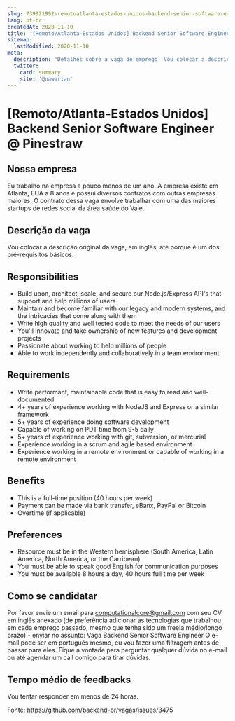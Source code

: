 ```yaml
---
slug: 739921992-remotoatlanta-estados-unidos-backend-senior-software-engineer-at-pinestraw
lang: pt-br
createdAt: 2020-11-10
title: '[Remoto/Atlanta-Estados Unidos] Backend Senior Software Engineer @ Pinestraw - Vaga de Emprego'
sitemap:
  lastModified: 2020-11-10
meta:
  description: 'Detalhes sobre a vaga de emprego: Vou colocar a descrição original da vaga, em inglês, até porque é um dos pré-requisitos básicos.'
  twitter:
    card: summary
    site: '@nawarian'
---
```


# [Remoto/Atlanta-Estados Unidos] Backend Senior Software Engineer @ Pinestraw

## Nossa empresa

Eu trabalho na empresa a pouco menos de um ano. A empresa existe em Atlanta, EUA a 8 anos e possui diversos contratos com  outras empresas maiores. O contrato dessa vaga envolve trabalhar com uma das maiores startups de redes social da área saúde do Vale. 

## Descrição da vaga

Vou colocar a descrição original da vaga, em inglês, até porque é um dos pré-requisitos básicos.

## Responsibilities
- Build upon, architect, scale, and secure our Node.js/Express API's that support and help millions of users
- Maintain and become familiar with our legacy and modern systems, and the intricacies that come along with them
- Write high quality and well tested code to meet the needs of our users
- You'll innovate and take ownership of new features and development projects
- Passionate about working to help millions of people
- Able to work independently and collaboratively in a team environment

## Requirements
- Write performant, maintainable code that is easy to read and well-documented
- 4+ years of experience working with NodeJS and Express or a similar framework
- 5+ years of experience doing software development
- Capable of working on PDT time from 9-5 daily
- 5+ years of experience working with git, subversion, or mercurial
- Experience working in a scrum and agile based environment
- Experience working in a remote environment or capable of working in a remote environment

## Benefits
- This is a full-time position (40 hours per week)
- Payment can be made via bank transfer, eBanx, PayPal or Bitcoin
- Overtime (if applicable)

## Preferences
- Resource must be in the Western hemisphere (South America, Latin America, North America, or the Carribean)
- You must be able to speak good English for communication purposes
- You must be available 8 hours a day, 40 hours full time per week

## Como se candidatar

Por favor envie um email para computationalcore@gmail.com com seu CV em inglês anexado (de preferência adicionar as tecnologias que trabalhou em cada emprego passado, mesmo que tenha sido um freela médio/longo prazo) - enviar no assunto: Vaga Backend Senior Software Engineer 
O e-mail pode ser em português mesmo, eu vou fazer uma filtragem antes de passar para eles. Fique a vontade para perguntar qualquer dúvida no e-mail ou até agendar um call comigo para tirar dúvidas.

## Tempo médio de feedbacks

Vou tentar responder em menos de 24 horas.



Fonte: https://github.com/backend-br/vagas/issues/3475